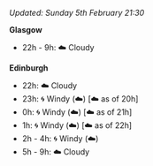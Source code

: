 *Updated: Sunday 5th February 21:30*

**Glasgow**

* 22h - 9h: :cloud: Cloudy

**Edinburgh**

* 22h: :cloud: Cloudy
* 23h: :cyclone: Windy (:cloud:) [:cloud: as of 20h]
* 0h: :cyclone: Windy (:cloud:) [:cloud: as of 21h]
* 1h: :cyclone: Windy (:cloud:) [:cloud: as of 22h]
* 2h - 4h: :cyclone: Windy (:cloud:)
* 5h - 9h: :cloud: Cloudy
